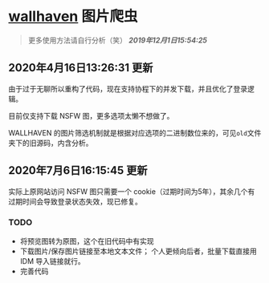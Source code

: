 # [wallhaven](https://wallhaven.cc/search) 图片爬虫
> 更多使用方法请自行分析（笑） ***2019年12月1日15:54:25*** 

## 2020年4月16日13:26:31 更新

由于过于无聊所以重构了代码，现在支持协程下的并发下载，并且优化了登录逻辑。

目前仅支持下载 NSFW 图，更多选项太懒不想做了。

WALLHAVEN 的图片筛选机制就是根据对应选项的二进制数位来的，可见`old`文件夹下的旧源码，内含分析。

## 2020年7月6日16:15:45 更新

实际上原网站访问 NSFW 图只需要一个 cookie（过期时间为5年），其余几个有过期时间会导致登录状态失效，现已修复。

### TODO

* 将预览图转为原图，这个在旧代码中有实现
* 下载图片/保存图片链接至本地文本文件； 个人更倾向后者，批量下载直接用 IDM 导入链接就行。
* 完善代码